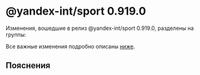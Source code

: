# @yandex-int/sport 0.919.0

<!-- ЧЕЛОВЕЧЕСКОЕ ВСТУПЛЕНИЕ -->

Изменения, вошедшие в релиз @yandex-int/sport 0.919.0, разделены на группы:

Все важные изменения подробно описаны [ниже](#Пояснения).

## Пояснения


